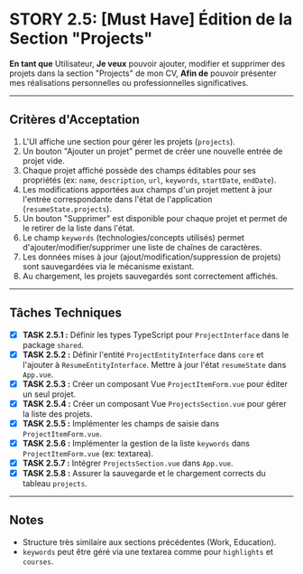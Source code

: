 # STORY 2.5: [Must Have] Édition de la Section "Projects"

**En tant que** Utilisateur,
**Je veux** pouvoir ajouter, modifier et supprimer des projets dans la section "Projects" de mon CV,
**Afin de** pouvoir présenter mes réalisations personnelles ou professionnelles significatives.

---

## Critères d'Acceptation

1.  L'UI affiche une section pour gérer les projets (`projects`).
2.  Un bouton "Ajouter un projet" permet de créer une nouvelle entrée de projet vide.
3.  Chaque projet affiché possède des champs éditables pour ses propriétés (ex: `name`, `description`, `url`, `keywords`, `startDate`, `endDate`).
4.  Les modifications apportées aux champs d'un projet mettent à jour l'entrée correspondante dans l'état de l'application (`resumeState.projects`).
5.  Un bouton "Supprimer" est disponible pour chaque projet et permet de le retirer de la liste dans l'état.
6.  Le champ `keywords` (technologies/concepts utilisés) permet d'ajouter/modifier/supprimer une liste de chaînes de caractères.
7.  Les données mises à jour (ajout/modification/suppression de projets) sont sauvegardées via le mécanisme existant.
8.  Au chargement, les projets sauvegardés sont correctement affichés.

---

## Tâches Techniques

-   [X] **TASK 2.5.1 :** Définir les types TypeScript pour `ProjectInterface` dans le package `shared`.
-   [X] **TASK 2.5.2 :** Définir l'entité `ProjectEntityInterface` dans `core` et l'ajouter à `ResumeEntityInterface`. Mettre à jour l'état `resumeState` dans `App.vue`.
-   [X] **TASK 2.5.3 :** Créer un composant Vue `ProjectItemForm.vue` pour éditer un seul projet.
-   [X] **TASK 2.5.4 :** Créer un composant Vue `ProjectsSection.vue` pour gérer la liste des projets.
-   [X] **TASK 2.5.5 :** Implémenter les champs de saisie dans `ProjectItemForm.vue`.
-   [X] **TASK 2.5.6 :** Implémenter la gestion de la liste `keywords` dans `ProjectItemForm.vue` (ex: textarea).
-   [X] **TASK 2.5.7 :** Intégrer `ProjectsSection.vue` dans `App.vue`.
-   [X] **TASK 2.5.8 :** Assurer la sauvegarde et le chargement corrects du tableau `projects`.

---

## Notes

-   Structure très similaire aux sections précédentes (Work, Education).
-   `keywords` peut être géré via une textarea comme pour `highlights` et `courses`.
